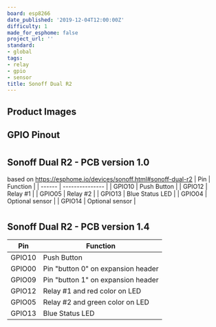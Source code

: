 ```yaml
---
board: esp8266
date_published: '2019-12-04T12:00:00Z'
difficulty: 1
made_for_esphome: false
project_url: ''
standard:
- global
tags:
- relay
- gpio
- sensor
title: Sonoff Dual R2
---
```


## Product Images

## GPIO Pinout

#

## Sonoff Dual R2 - PCB version 1.0

based on <https://esphome.io/devices/sonoff.html#sonoff-dual-r2>
| Pin    | Function        |
| ------ | --------------- |
| GPIO10 | Push Button     |
| GPIO12 | Relay #1        |
| GPIO05 | Relay #2        |
| GPIO13 | Blue Status LED |
| GPIO04 | Optional sensor |
| GPIO14 | Optional sensor |
#

## Sonoff Dual R2 - PCB version 1.4

| Pin    | Function                           |
| ------ | ---------------------------------- |
| GPIO10 | Push Button                        |
| GPIO00 | Pin "button 0" on expansion header |
| GPIO09 | Pin "button 1" on expansion header |
| GPIO12 | Relay #1 and red color on LED      |
| GPIO05 | Relay #2 and green color on LED    |
| GPIO13 | Blue Status LED                    |